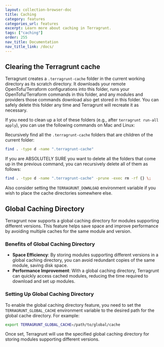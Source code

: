 ```yaml
---
layout: collection-browser-doc
title: Caching
category: features
categories_url: features
excerpt: Learn more about caching in Terragrunt.
tags: ["caching"]
order: 255
nav_title: Documentation
nav_title_link: /docs/
---
```


## Clearing the Terragrunt cache

Terragrunt creates a `.terragrunt-cache` folder in the current working directory as its scratch directory. It downloads your remote OpenTofu/Terraform configurations into this folder, runs your OpenTofu/Terraform commands in this folder, and any modules and providers those commands download also get stored in this folder. You can safely delete this folder any time and Terragrunt will recreate it as necessary.

If you need to clean up a lot of these folders (e.g., after `terragrunt run-all apply`), you can use the following commands on Mac and Linux:

Recursively find all the `.terragrunt-cache` folders that are children of the current folder:

``` bash
find . -type d -name ".terragrunt-cache"
```

If you are ABSOLUTELY SURE you want to delete all the folders that come up in the previous command, you can recursively delete all of them as follows:

``` bash
find . -type d -name ".terragrunt-cache" -prune -exec rm -rf {} \;
```

Also consider setting the `TERRAGRUNT_DOWNLOAD` environment variable if you wish to place the cache directories somewhere else.

## Global Caching Directory

Terragrunt now supports a global caching directory for modules supporting different versions. This feature helps save space and improve performance by avoiding multiple caches for the same module and version.

### Benefits of Global Caching Directory

- **Space Efficiency**: By storing modules supporting different versions in a global caching directory, you can avoid redundant copies of the same module, saving disk space.
- **Performance Improvement**: With a global caching directory, Terragrunt can quickly access cached modules, reducing the time required to download and set up modules.

### Setting Up Global Caching Directory

To enable the global caching directory feature, you need to set the `TERRAGRUNT_GLOBAL_CACHE` environment variable to the desired path for the global cache directory. For example:

```bash
export TERRAGRUNT_GLOBAL_CACHE=/path/to/global/cache
```

Once set, Terragrunt will use the specified global caching directory for storing modules supporting different versions.
